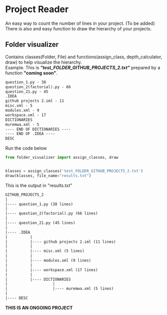 # Project Reader
An easy way to count the number of lines in your project. (To be added) 
There is also and easy function to draw the hierarchy of your projects.

## Folder visualizer 
Contains classes(Folder, File) and functions(assign_class, depth_calculator, draw) to help visualize the hierarchy.  
Example. This is ___"test_FOLDER_GITHUB_PROJECTS_2.txt"___ prepared by a function __"coming soon"__.  

```txt
question_1.py - 38  
question_2(factorial).py - 66  
question_21.py - 45  
.IDEA  
github projects 2.iml - 11  
misc.xml - 5  
modules.xml - 9  
workspace.xml - 17  
DICTIONARIES  
muremwa.xml - 5  
---- END OF DICTIONARIES ----  
---- END OF .IDEA ----  
DESC   
```
Run the code below
```python
from folder_visualizer import assign_classes, draw


klasses = assign_classes('test_FOLDER_GITHUB_PROJECTS_2.txt')
draw(klasses, file_name="results.txt")

```
This is the output in "results.txt"
```txt
GITHUB_PROJECTS_2
|
|---- question_1.py (38 lines)
|
|---- question_2(factorial).py (66 lines)
|
|---- question_21.py (45 lines)
|
|---- .IDEA
|          |
|          |---- github projects 2.iml (11 lines)
|          |
|          |---- misc.xml (5 lines)
|          |
|          |---- modules.xml (9 lines)
|          |
|          |---- workspace.xml (17 lines)
|          |
|          |---- DICTIONARIES
|                    |
|                    |---- muremwa.xml (5 lines)
|
|---- DESC

```

__THIS IS AN ONGOING PROJECT__